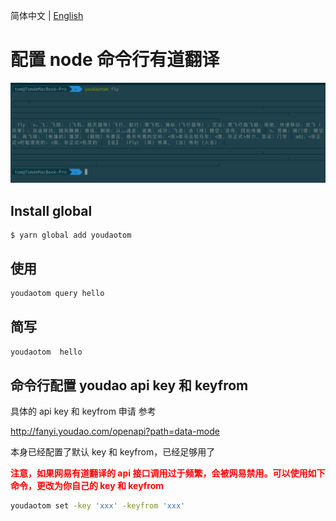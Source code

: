 简体中文 | [English](./README.md)

# 配置 node 命令行有道翻译

![](https://github.com/tomatobybike/Tomato-Drawing/blob/main/youdaotom.jpg?raw=true)

## Install global

```
$ yarn global add youdaotom

```

## 使用

```sh
youdaotom query hello
```

## 简写

```sh
youdaotom  hello
```

## 命令行配置 youdao api key 和 keyfrom

具体的 api key 和 keyfrom 申请 参考

http://fanyi.youdao.com/openapi?path=data-mode

本身已经配置了默认 key 和 keyfrom，已经足够用了

**<font color="#FF0000">注意，如果网易有道翻译的 api 接口调用过于频繁，会被网易禁用。可以使用如下命令，更改为你自己的 key 和 keyfrom</font>**

```sh
youdaotom set -key 'xxx' -keyfrom 'xxx'
```
